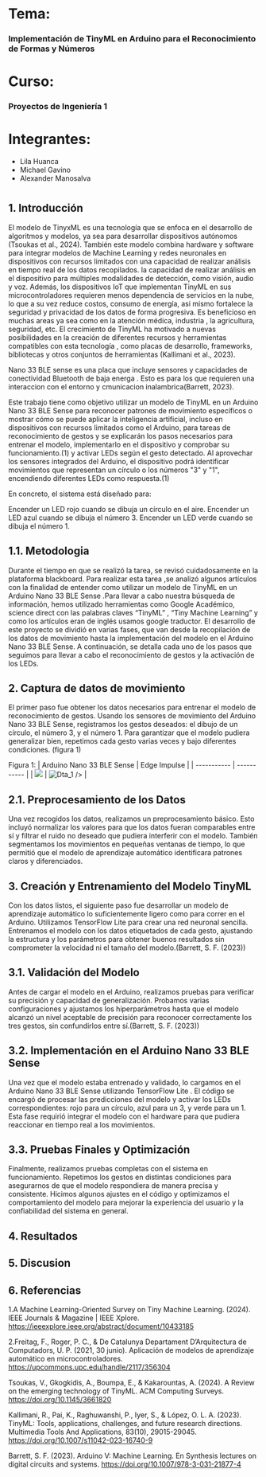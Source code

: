 # Tema:
### Implementación de TinyML en Arduino para el Reconocimiento de Formas y Números

# **Curso:**
### Proyectos de Ingeniería 1

# **Integrantes:**
- Lila Huanca
- Michael Gavino
- Alexander Manosalva

#


## **1. Introducción**

El modelo de TinyxML  es una  tecnología que se enfoca en el desarrollo de algoritmos  y modelos, ya sea  para desarrollar dispositivos autónomos (Tsoukas et al., 2024). También este modelo combina hardware y software para integrar modelos de Machine Learning y redes neuronales en dispositivos con recursos limitados  con   una  capacidad de  realizar análisis en tiempo real de los datos recopilados. la capacidad de realizar análisis en el dispositivo para múltiples modalidades de detección, como visión, audio y voz. Además, los dispositivos IoT que implementan TinyML en sus microcontroladores requieren menos dependencia de servicios en la nube, lo que a su vez reduce costos, consumo de energía, asi mismo fortalece la seguridad y privacidad de los datos de forma progresiva. Es beneficioso en muchas areas ya sea como  en la atención médica, industria , la agricultura, seguridad, etc. El crecimiento de TinyML  ha motivado a  nuevas  posibilidades  en la creación de diferentes recursos y herramientas compatibles con esta tecnología , como placas de desarrollo, frameworks, bibliotecas y otros conjuntos de herramientas (Kallimani et al., 2023).

Nano 33 BLE sense es una placa que incluye sensores y capacidades de conectividad Bluetooth de baja energa . Esto es para los que requieren una interaccion con el entorno y cmunicacion inalambrica(Barrett, 2023).

Este trabajo tiene como objetivo utilizar un modelo de TinyML en un Arduino Nano 33 BLE Sense para reconocer patrones de movimiento específicos  o mostrar cómo se puede aplicar la inteligencia artificial, incluso en dispositivos con recursos limitados como el Arduino, para tareas de reconocimiento de gestos y se explicarán los pasos necesarios para entrenar el modelo, implementarlo en el dispositivo y comprobar su funcionamiento.(1) y activar LEDs según el gesto detectado. Al aprovechar los sensores integrados del Arduino, el dispositivo podrá identificar movimientos que representan un círculo o los números "3" y "1", encendiendo diferentes LEDs como respuesta.(1) 

En concreto, el sistema está diseñado para:

Encender un LED rojo cuando se dibuja un círculo en el aire.
Encender un LED azul cuando se dibuja el número 3.
Encender un LED verde cuando se dibuja el número 1.

## **1.1. Metodologia**


Durante el tiempo en que se realizó la tarea, se revisó cuidadosamente en la plataforma blackboard.  Para realizar esta tarea ,se analizó algunos artículos con la finalidad de entender  como utilizar un modelo de TinyML en un Arduino Nano 33 BLE Sense .Para llevar a cabo nuestra búsqueda de información, hemos utilizado herramientas como Google Académico, science direct con  las palabras claves “TinyML” , “Tiny Machine Learning” y como los artículos eran de inglés usamos google traductor. 
El desarrollo de este proyecto se dividió en varias fases, que van desde la recopilación de los datos de movimiento hasta la implementación del modelo en el Arduino Nano 33 BLE Sense. A continuación, se detalla cada uno de los pasos que seguimos para llevar a cabo el reconocimiento de gestos y la activación de los LEDs.

## **2. Captura de datos de movimiento**

El primer paso fue obtener los datos necesarios para entrenar el modelo de reconocimiento de gestos. Usando los sensores de movimiento del Arduino Nano 33 BLE Sense, registramos los gestos deseados: el dibujo de un círculo, el número 3, y el número 1. Para garantizar que el modelo pudiera generalizar bien, repetimos cada gesto varias veces y bajo diferentes condiciones. (figura 1)

Figura 1:
| Arduino Nano 33 BLE Sense | Edge Impulse |
| ----------- | ----------- |
| <img src=     /> | ![Dta_1](https://github.com/user-attachments/assets/7047107a-20dc-4a96-8c49-ed97abc11bba) /> |

## **2.1. Preprocesamiento de los Datos**

Una vez recogidos los datos, realizamos un preprocesamiento básico. Esto incluyó normalizar los valores para que los datos fueran comparables entre sí y filtrar el ruido no deseado que pudiera interferir con el modelo. También segmentamos los movimientos en pequeñas ventanas de tiempo, lo que permitió que el modelo de aprendizaje automático identificara patrones claros y diferenciados.

## **3. Creación y Entrenamiento del Modelo TinyML** 

Con los datos listos, el siguiente paso fue desarrollar un modelo de aprendizaje automático lo suficientemente ligero como para correr en el Arduino. Utilizamos TensorFlow Lite para crear una red neuronal sencilla. Entrenamos el modelo con los datos etiquetados de cada gesto, ajustando la estructura y los parámetros para obtener buenos resultados sin comprometer la velocidad ni el tamaño del modelo.(Barrett, S. F. (2023))

## **3.1. Validación del Modelo** 

Antes de cargar el modelo en el Arduino, realizamos pruebas para verificar su precisión y capacidad de generalización. Probamos varias configuraciones y ajustamos los hiperparámetros hasta que el modelo alcanzó un nivel aceptable de precisión para reconocer correctamente los tres gestos, sin confundirlos entre sí.(Barrett, S. F. (2023))

## **3.2.  Implementación en el Arduino Nano 33 BLE Sense** 

Una vez que el modelo estaba entrenado y validado, lo cargamos en el Arduino Nano 33 BLE Sense utilizando TensorFlow Lite . El código se encargó de procesar las predicciones del modelo y activar los LEDs correspondientes: rojo para un círculo, azul para un 3, y verde para un 1. Esta fase requirió integrar el modelo con el hardware para que pudiera reaccionar en tiempo real a los movimientos.

## **3.3.  Pruebas Finales y Optimización** 

Finalmente, realizamos pruebas completas con el sistema en funcionamiento. Repetimos los gestos en distintas condiciones para asegurarnos de que el modelo respondiera de manera precisa y consistente. Hicimos algunos ajustes en el código y optimizamos el comportamiento del modelo para mejorar la experiencia del usuario y la confiabilidad del sistema en general.

## **4.  Resultados** 


## **5.  Discusion** 


## **6.  Referencias** 

1.A Machine Learning-Oriented Survey on Tiny Machine Learning. (2024). IEEE Journals & Magazine | IEEE Xplore. https://ieeexplore.ieee.org/abstract/document/10433185

2.Freitag, F., Roger, P. C., & De Catalunya Departament D’Arquitectura de Computadors, U. P. (2021, 30 junio). Aplicación de modelos de aprendizaje automático en microcontroladores. https://upcommons.upc.edu/handle/2117/356304

Tsoukas, V., Gkogkidis, A., Boumpa, E., & Kakarountas, A. (2024). A Review on the emerging technology of TinyML. ACM Computing Surveys. https://doi.org/10.1145/3661820

Kallimani, R., Pai, K., Raghuwanshi, P., Iyer, S., & López, O. L. A. (2023). TinyML: Tools, applications, challenges, and future research directions. Multimedia Tools And Applications, 83(10), 29015-29045. https://doi.org/10.1007/s11042-023-16740-9

Barrett, S. F. (2023). Arduino V: Machine Learning. En Synthesis lectures on digital circuits and systems. https://doi.org/10.1007/978-3-031-21877-4
